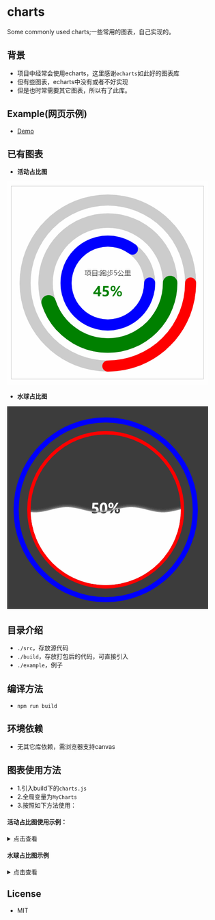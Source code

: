 # charts
Some commonly used charts;一些常用的图表，自己实现的。

## 背景
- 项目中经常会使用echarts，这里感谢`echarts`如此好的图表库
- 但有些图表，echarts中没有或者不好实现
- 但是也时常需要其它图表，所以有了此库。

## Example(网页示例)
- [Demo](https://one-boy.github.io/charts/example/index.html)

## 已有图表
- **活动占比图**

![image](screenshot/activity.gif)

- **水球占比图**

![image](screenshot/water.gif)

## 目录介绍
- `./src`，存放源代码
- `./build`，存放打包后的代码，可直接引入
- `./example`，例子

## 编译方法
- `npm run build`

## 环境依赖
- 无其它库依赖，需浏览器支持canvas

## 图表使用方法
- 1.引入build下的`charts.js`
- 2.全局变量为`MyCharts`
- 3.按照如下方法使用：
#### 活动占比图使用示例：
<details>
<summary>点击查看</summary>
<pre>
const data = [
    { name: '跑步1公里', value: 85, baseValue: 100 },
    { name: '跑步5公里', value: 45, baseValue: 100 },
    { name: '跑步8公里', value: 25, baseValue: 100 },
  ]
  const options = {
    data,
    textStyle: {
      //主标题
      title: {
        fontFamily: 'sans-serif',
        fontSize: 16,
        color: '#333',
        fontWeight: 'normal',
        formatter: '项目:{name}',  //内容格式器
      },
      // 副标题
      subTitle: {
        fontFamily: 'sans-serif',
        fontSize: 32,
        color: 'auto',  //color为auto时，标题颜色和环的颜色相同
        fontWeight: 'bold',
        formatter: '{percent}%',  //内容格式器
      },
    },
    //其它样式
    itemStyle: {
      lineCap: 'round',  //线头样式
      arcGap: 22,  // 环与环的间隙
      innerRadius: 50,  //内环半径
      width: 26,  //环的宽度
      bottomColor: '#ccc',  //环底色
    },
    //颜色映射,和data的value作比对
    visualMap: [
      { min: 0, max: 35, color: 'red' },
      { min: 34, max: 74, color: 'green' },
      { min: 75, max: 100, color: 'blue' },

    ],
  }

  const containerDom = document.getElementById('container')

  //初始化，传入容器dom
  const act = new MyCharts.Activity(containerDom)

  //加入配置
  act.setOption(options)

  //启动轮播
  act.startCarousel(2000)
</pre>
</details>


#### 水球占比图示例
<details>
<summary>点击查看</summary>
<pre>
  // 数据
  const WATER_DATA = {
    value: 50,
  }


  // 活动图的配置
  const options = {
    //活动图的数据
    data: WATER_DATA,
    // 文本样式
    textStyle: {
      font: 'sans-serif',
      fontSize: 32,
      color: 'white',
      fontWeight: 'bold',
      formatter: '{value}%',
      globalCompositeOperation: 'xor',
    },
    // 其它项目样式
    itemStyle: {
      // 动画时间
      animationTime: 3000,
      // 波浪相关样式
      wave: {
        color: 'rgb(255,255,255)',  // 颜色
        waterCycle: 150, // 单波宽
        waterHeight: 6, // 波高
        waveOffsetRange: 0.1, // 频率
      },
      // 内环样式
      innerCircle: {
        width: 8,
        color: 'red',
        radius: 180, // 半径
      },
      // 外环样式
      outterCircle: {
        width: 12,
        color: 'blue',
        radius: 210,
      },
    }
  }

  const arc = new MyCharts.WaterWave('box')
  arc.setOption(options)
</pre>
</details>

## License

- MIT
